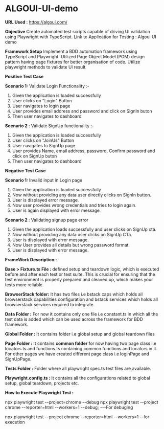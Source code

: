 # ALGOUI-UI-demo
**URL Used :** https://algoui.com/

**Objective**
Create automated test scripts capable of driving UI validation using Playwright with TypeScript.
Link to Application for Testing : Algoui UI demo

**Framework Setup**
Implement a BDD automation framework using TypeScript and Playwright.
Utilized Page Object Model (POM) design pattern having page fixtures for better organisation of code.
Utilize playwright methods to validate UI result.

**Positive Test Case**

**Scenario 1:** Validate Login Functionality  :-

1. Given the application is loaded successfully  
2. User clicks on "Login" Button  
3. User navigates to login page 
4. User provides email address and password and click on SignIn buton
5. Then user navigates to dashboard

**Scenario 2 :** Validate SignUp functionality :-

1. Given the application is loaded successfully  
2. User clicks on "JoinUs" Button  
3. User navigates to SignUp page 
4. User provides Name, email address, password, Confirm password and click on SignUp buton
5. Then user navigates to dashboard


**Negative Test Case**

**Scenario 1:** Invalid input in Login page

1. Given the application is loaded successfully 
2. Now without providing any data user directly clicks on SignIn button.
3. User is displayed error message.
4. Now user provides wrong credentials and tries to login again.
5. User is again displayed with error message.


**Scenario 2 :** Validating signup page error

1. Given the application loads successfully and user clicks on SignUp cta.
2. Now without providing any data user clicks on SignUp CTa.
3. User is displayed with error message.
4. Now User provides all details but wrong password format.
5. User is displayed with error message.

**FrameWork Description :**

**Base > Fixture.ts File :** defined setup and teardown logic, which is executed before and after each test or test suite. This is crucial for ensuring that the test environment is properly prepared and cleaned up, which makes your tests more reliable.

**BrowserStack folder:** It has two files i.e bstack caps which holds all browserstack capabilities configuration and bstack services which holds all browserstack services required to integrate.

**Data Folder :** For now it contains only one file i.e constant.ts in which all the test data is added which can be used across the framework for BDD framework.

**Global Folder :** It contains folder i.e global setup and global teardown files 

**Page Folder :**
It contains **common folder** for now having two page class i.e locators.ts and functions.ts containing common functions and locators in it.
For other pages we have created different page class i.e loginPage and SignUpPage.

**Tests Folder :** Folder where all playwright spec.ts test files are available. 

**Playwright.config.ts :** It contains all the configurations related to global setup, global teardown, projects etc. 

**How to Execute Playwright Test :**

npx playwright test --project=chrome --debug
npx playwright test --project chrome --reporter=html --workers=1 --debug;     ---For debuging

npx playwright test --project chrome --reporter=html --workers=1 --for execution
